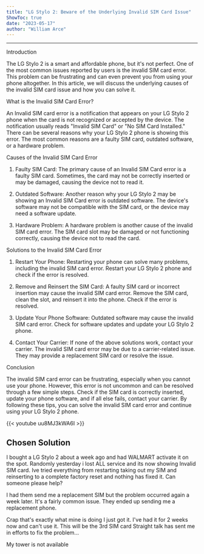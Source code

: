 ```yaml
---
title: "LG Stylo 2: Beware of the Underlying Invalid SIM Card Issue"
ShowToc: true 
date: "2023-05-17"
author: "William Arce"
---
```

*****
Introduction

The LG Stylo 2 is a smart and affordable phone, but it's not perfect. One of the most common issues reported by users is the invalid SIM card error. This problem can be frustrating and can even prevent you from using your phone altogether. In this article, we will discuss the underlying causes of the invalid SIM card issue and how you can solve it.

What is the Invalid SIM Card Error?

An Invalid SIM card error is a notification that appears on your LG Stylo 2 phone when the card is not recognized or accepted by the device. The notification usually reads "Invalid SIM Card" or "No SIM Card Installed." There can be several reasons why your LG Stylo 2 phone is showing this error. The most common reasons are a faulty SIM card, outdated software, or a hardware problem.

Causes of the Invalid SIM Card Error

1. Faulty SIM Card: The primary cause of an Invalid SIM Card error is a faulty SIM card. Sometimes, the card may not be correctly inserted or may be damaged, causing the device not to read it.

2. Outdated Software: Another reason why your LG Stylo 2 may be showing an Invalid SIM Card error is outdated software. The device's software may not be compatible with the SIM card, or the device may need a software update.

3. Hardware Problem: A hardware problem is another cause of the invalid SIM card error. The SIM card slot may be damaged or not functioning correctly, causing the device not to read the card.

Solutions to the Invalid SIM Card Error

1. Restart Your Phone: Restarting your phone can solve many problems, including the invalid SIM card error. Restart your LG Stylo 2 phone and check if the error is resolved.

2. Remove and Reinsert the SIM Card: A faulty SIM card or incorrect insertion may cause the invalid SIM card error. Remove the SIM card, clean the slot, and reinsert it into the phone. Check if the error is resolved.

3. Update Your Phone Software: Outdated software may cause the invalid SIM card error. Check for software updates and update your LG Stylo 2 phone.

4. Contact Your Carrier: If none of the above solutions work, contact your carrier. The invalid SIM card error may be due to a carrier-related issue. They may provide a replacement SIM card or resolve the issue.

Conclusion

The invalid SIM card error can be frustrating, especially when you cannot use your phone. However, this error is not uncommon and can be resolved through a few simple steps. Check if the SIM card is correctly inserted, update your phone software, and if all else fails, contact your carrier. By following these tips, you can solve the invalid SIM card error and continue using your LG Stylo 2 phone.

{{< youtube uu8MJ3kWA6I >}} 



## Chosen Solution
 I bought a LG Stylo 2 about a week ago and had WALMART activate it on the spot. Randomly yesterday i lost ALL service and its now showing Invalid SIM card. Ive tried everything from restarting taking out my SIM and reinserting to a complete factory reset and nothing has fixed it. Can someone please help?

 I had them send me a replacement SIM but the problem occurred again a week later.
It's a fairly common issue.
They ended up sending me a replacement phone.

 Crap that's exactly what mine is doing I just got it. I've had it for 2 weeks now and can't use it. This will be the 3rd SIM card Straight talk has sent me in efforts to fix the problem...

 My tower is not available




